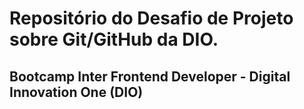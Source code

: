 # Repositório do Desafio de Projeto sobre Git/GitHub da DIO.
## Bootcamp Inter Frontend Developer - Digital Innovation One (DIO)

